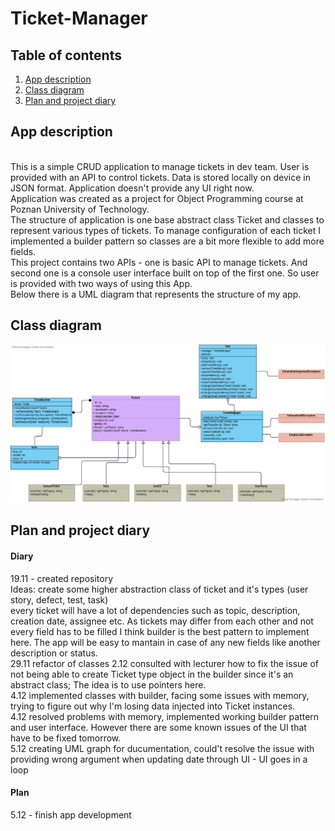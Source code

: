 # Ticket-Manager

## Table of contents
1. [App description](#description)  
2. [Class diagram](#diagram)  
3. [Plan and project diary](#plan)  

## App description
<a name="description"></a>  
This is a simple CRUD application to manage tickets in dev team. User is provided with an API to control tickets. Data is stored locally on device in JSON format. Application doesn't provide any UI right now.  
Application was created as a project for Object Programming course at Poznan University of Technology.  
The structure of application is one base abstract class Ticket and classes to represent various types of tickets. To manage configuration of each ticket I implemented a builder pattern so classes are a bit more flexible to add more fields.  
This project contains two APIs - one is basic API to manage tickets. And second one is a console user interface built on top of the first one. So user is provided with two ways of using this App.  
Below there is a UML diagram that represents the structure of my app.

## Class diagram
<a name="description"></a>
![uml](diagram.jpg)

## Plan and project diary
<a name="description"></a>
#### Diary
19.11 - created repository  
Ideas:
create some higher abstraction class of ticket and it's types (user story, defect, test, task)  
every ticket will have a lot of dependencies such as topic, description, creation date, assignee etc.
As tickets may differ from each other and not every field has to be filled I think builder is the best pattern to implement here. The app will be easy to mantain in case of any new fields like another description or status.   
29.11 refactor of classes 
2.12 consulted with lecturer how to fix the issue of not being able to create Ticket type object in the builder since it's an abstract class; The idea is to use pointers here.  
4.12 implemented classes with builder, facing some issues with memory, trying to figure out why I'm losing data injected into Ticket instances.  
4.12 resolved problems with memory, implemented working builder pattern and user interface. However there are some known issues of the UI that have to be fixed tomorrow.  
5.12 creating UML graph for ducumentation, could't resolve the issue with providing wrong argument when updating date through UI - UI goes in a loop  
#### Plan
5.12 - finish app development
